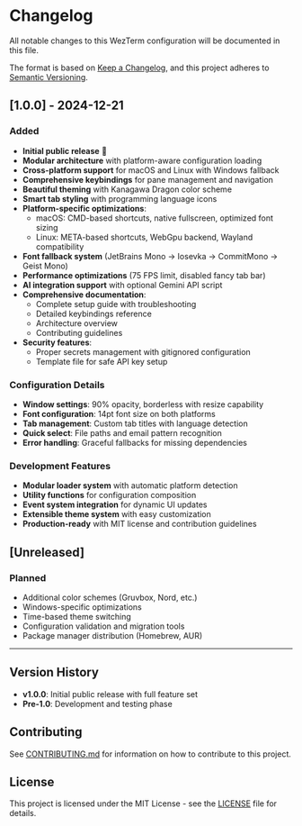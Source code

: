 # Changelog

All notable changes to this WezTerm configuration will be documented in this file.

The format is based on [Keep a Changelog](https://keepachangelog.com/en/1.0.0/),
and this project adheres to [Semantic Versioning](https://semver.org/spec/v2.0.0.html).

## [1.0.0] - 2024-12-21

### Added
- **Initial public release** 🚀
- **Modular architecture** with platform-aware configuration loading
- **Cross-platform support** for macOS and Linux with Windows fallback
- **Comprehensive keybindings** for pane management and navigation
- **Beautiful theming** with Kanagawa Dragon color scheme
- **Smart tab styling** with programming language icons
- **Platform-specific optimizations**:
  - macOS: CMD-based shortcuts, native fullscreen, optimized font sizing
  - Linux: META-based shortcuts, WebGpu backend, Wayland compatibility
- **Font fallback system** (JetBrains Mono → Iosevka → CommitMono → Geist Mono)
- **Performance optimizations** (75 FPS limit, disabled fancy tab bar)
- **AI integration support** with optional Gemini API script
- **Comprehensive documentation**:
  - Complete setup guide with troubleshooting
  - Detailed keybindings reference
  - Architecture overview
  - Contributing guidelines
- **Security features**:
  - Proper secrets management with gitignored configuration
  - Template file for safe API key setup

### Configuration Details
- **Window settings**: 90% opacity, borderless with resize capability
- **Font configuration**: 14pt font size on both platforms
- **Tab management**: Custom tab titles with language detection
- **Quick select**: File paths and email pattern recognition
- **Error handling**: Graceful fallbacks for missing dependencies

### Development Features
- **Modular loader system** with automatic platform detection
- **Utility functions** for configuration composition
- **Event system integration** for dynamic UI updates
- **Extensible theme system** with easy customization
- **Production-ready** with MIT license and contribution guidelines

## [Unreleased]

### Planned
- Additional color schemes (Gruvbox, Nord, etc.)
- Windows-specific optimizations
- Time-based theme switching
- Configuration validation and migration tools
- Package manager distribution (Homebrew, AUR)

---

## Version History

- **v1.0.0**: Initial public release with full feature set
- **Pre-1.0**: Development and testing phase

## Contributing

See [CONTRIBUTING.md](CONTRIBUTING.md) for information on how to contribute to this project.

## License

This project is licensed under the MIT License - see the [LICENSE](LICENSE) file for details.